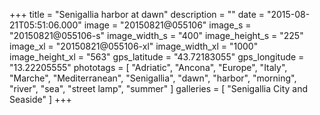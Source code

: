 +++
title = "Senigallia harbor at dawn"
description = ""
date = "2015-08-21T05:51:06.000"
image = "20150821@055106"
image_s = "20150821@055106-s"
image_width_s = "400"
image_height_s = "225"
image_xl = "20150821@055106-xl"
image_width_xl = "1000"
image_height_xl = "563"
gps_latitude = "43.72183055"
gps_longitude = "13.22205555"
phototags = [ "Adriatic", "Ancona", "Europe", "Italy", "Marche", "Mediterranean", "Senigallia", "dawn", "harbor", "morning", "river", "sea", "street lamp", "summer" ]
galleries = [ "Senigallia City and Seaside" ]
+++
